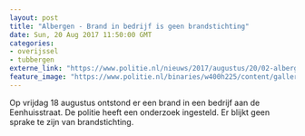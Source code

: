 ```yaml
---
layout: post
title: "Albergen - Brand in bedrijf is geen brandstichting"
date: Sun, 20 Aug 2017 11:50:00 GMT
categories: 
- overijssel 
- tubbergen 
externe_link: "https://www.politie.nl/nieuws/2017/augustus/20/02-albergen-brand-in-bedrijf-is-geen-brandstichting.html"
feature_image: "https://www.politie.nl/binaries/w400h225/content/gallery/politie/stockfotos/algemeen/uniformagent-verzorgt-de-afzetting-bij-brand.jpg"
---
```


Op vrijdag 18 augustus ontstond er een brand in een bedrijf aan de Eenhuisstraat. De politie heeft een onderzoek ingesteld. Er blijkt geen sprake te zijn van brandstichting.

